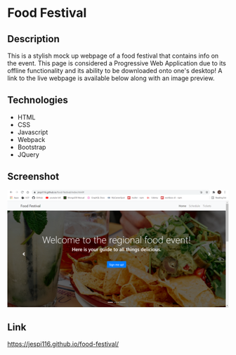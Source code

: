 # Food Festival

## Description
This is a stylish mock up webpage of a food festival that contains info on the event. This page is considered a Progressive Web Application due to its offline functionality and its ability to be downloaded onto one's desktop! A link to the live webpage is available below along with an image preview.

## Technologies
* HTML
* CSS
* Javascript
* Webpack
* Bootstrap
* JQuery

## Screenshot
![](./Screenshot.png)

## Link
https://jespi116.github.io/food-festival/ 
